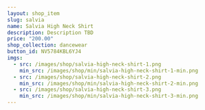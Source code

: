 ```yaml
---
layout: shop_item
slug: salvia
name: Salvia High Neck Shirt
description: Description TBD
price: "200.00"
shop_collection: dancewear
button_id: NV5784KBL6YJ4
imgs:
  - src: /images/shop/salvia-high-neck-shirt-1.png
    min_src: /images/shop/min/salvia-high-neck-shirt-1-min.png
  - src: /images/shop/salvia-high-neck-shirt-2.png
    min_src: /images/shop/min/salvia-high-neck-shirt-2-min.png
  - src: /images/shop/salvia-high-neck-shirt-3.png
    min_src: /images/shop/min/salvia-high-neck-shirt-3-min.png
---
```

